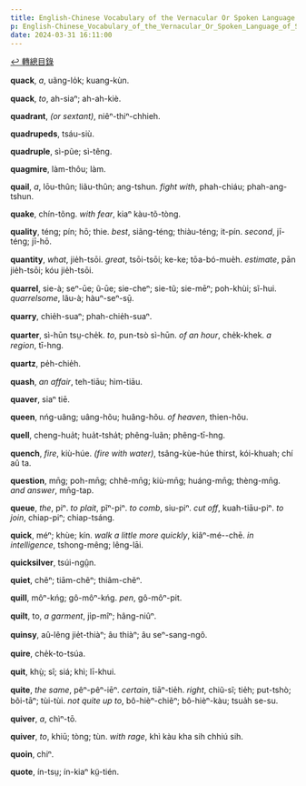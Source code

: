 ```yaml
---
title: English-Chinese Vocabulary of the Vernacular Or Spoken Language of Swatow (英漢汕頭方言口語詞典) / Q
p: English-Chinese_Vocabulary_of_the_Vernacular_Or_Spoken_Language_of_Swatow/Q
date: 2024-03-31 16:11:00
---
```


[↩️ 轉總目錄](/English-Chinese_Vocabulary_of_the_Vernacular_Or_Spoken_Language_of_Swatow)

**quack**, *a*, uãng-lo̍k; kuang-kùn.

**quack**, *to*, ah-siaⁿ; ah-ah-kiè.

**quadrant**, *(or sextant)*, niêⁿ-thiⁿ-chhieh.

**quadrupeds**, tsáu-siù.

**quadruple**, sì-pũe; sì-têng.

**quagmire**, làm-thôu; làm.

**quail**, *a*, lōu-thûn; liãu-thûn; ang-tshun. *fight with*, phah-chiáu; phah-ang-tshun.

**quake**, chín-tõng. *with fear*, kiaⁿ kàu-tõ-tòng.
<!--more-->
**quality**, téng; pín; hō; thie. *best*, siãng-téng; thiàu-téng; it-pín. *second*, jī-téng; jī-hō.

**quantity**, *what*, jie̍h-tsōi. *great*, tsōi-tsōi; ke-ke; tōa-bó-mue̍h. *estimate*, pān jie̍h-tsōi; kóu jie̍h-tsōi.

**quarrel**, sie-à; seⁿ-ūe; ũ-ūe; sie-cheⁿ; sie-tũ; sie-mēⁿ; poh-khùi; sĩ-hui. *quarrelsome*, lãu-à; hàuⁿ-seⁿ-sṳ̄.

**quarry**, chie̍h-suaⁿ; phah-chie̍h-suaⁿ.

**quarter**, sì-hūn tsṳ-che̍k. *to*, pun-tsò sì-hūn. *of an hour*, che̍k-khek. *a region*, tī-hng.

**quartz**, pe̍h-chie̍h.

**quash**, *an affair*, teh-tiāu; hìm-tiāu.

**quaver**, siaⁿ tiē.

**queen**, nńg-uâng; uâng-hõu; huâng-hõu. *of heaven*, thien-hõu.

**quell**, cheng-hua̍t; hua̍t-tsha̍t; phêng-luãn; phêng-tī-hng.

**quench**, *fire*, kiù-húe. *(fire with water)*, tsâng-kùe-húe thirst, kói-khuah; chí aû ta.

**question**, mn̄g; poh-mn̄g; chhê-mn̄g; kiù-mn̄g; huáng-mn̄g; thèng-mn̄g. *and answer*, mn̄g-tap.

**queue**, *the*, piⁿ. *to plait*, pĩⁿ-piⁿ. *to comb*, siu-piⁿ. *cut off*, kuah-tiāu-piⁿ. *to join*, chiap-piⁿ; chiap-tsáng.

**quick**, méⁿ; khùe; kín. *walk a little more quickly*, kiâⁿ-mé--chē. *in intelligence*, tshong-mêng; lêng-lāi.

**quicksilver**, tsúi-ngṳ̂n.

**quiet**, chẽⁿ; tiām-chẽⁿ; thiâm-chẽⁿ.

**quill**, môⁿ-kńg; gô-môⁿ-kńg. *pen*, gô-môⁿ-pit.

**quilt**, to, *a garment*, ji̍p-mîⁿ; hâng-niûⁿ.

**quinsy**, aû-lêng jie̍t-thiàⁿ; âu thiàⁿ; âu seⁿ-sang-ngô.

**quire**, che̍k-to-tsúa.

**quit**, khṳ̀; sî; siá; khì; lī-khui.

**quite**, *the same*, pêⁿ-pêⁿ-iēⁿ. *certain*, tiāⁿ-tie̍h. *right*, chiũ-sĩ; tie̍h; put-tshò; bõi-tāⁿ; tùi-tùi. *not quite up to*, bô-hièⁿ-chiẽⁿ; bô-hièⁿ-kàu; tsua̍h se-su.

**quiver**, *a*, chìⁿ-tō.

**quiver**, *to*, khiū; tòng; tùn. *with rage*, khì kàu kha sih chhiú sih.

**quoin**, chiⁿ.

**quote**, ín-tsṳ; ín-kiaⁿ kṳ̃-tién.
